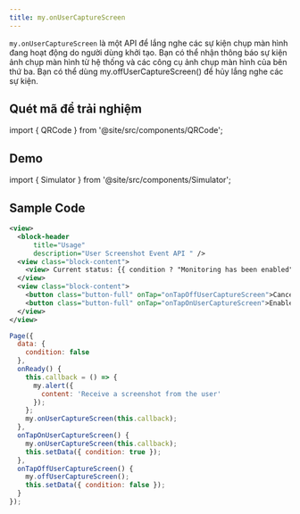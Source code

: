 ```yaml
---
title: my.onUserCaptureScreen
---
```


`my.onUserCaptureScreen` là một API để lắng nghe các sự kiện chụp màn hình đang hoạt động do người dùng khởi tạo. Bạn có thể nhận thông báo sự kiện ảnh chụp màn hình từ hệ thống và các công cụ ảnh chụp màn hình của bên thứ ba. Bạn có thể dùng my.offUserCaptureScreen() để hủy lắng nghe các sự kiện.

## Quét mã để trải nghiệm

import { QRCode } from '@site/src/components/QRCode';

<QRCode page="pages/api/user-screenshot-event/index" />

## Demo

import { Simulator } from '@site/src/components/Simulator';

<Simulator page="pages/api/user-screenshot-event/index" />

## Sample Code

```xml
<view>
  <block-header
      title="Usage"
      description="User Screenshot Event API " />
  <view class="block-content">
    <view> Current status: {{ condition ? "Monitoring has been enabled" : 'Monitoring has been canceled' }} </view>
  </view>
  <view class="block-content">
    <button class="button-full" onTap="onTapOffUserCaptureScreen">Cancel listening for screen events</button>
    <button class="button-full" onTap="onTapOnUserCaptureScreen">Enable listening for screen events</button>
  </view>
</view>
```

```js
Page({
  data: {
    condition: false
  },
  onReady() {
    this.callback = () => {
      my.alert({
        content: 'Receive a screenshot from the user'
      });
    };
    my.onUserCaptureScreen(this.callback);
  },
  onTapOnUserCaptureScreen() {
    my.onUserCaptureScreen(this.callback);
    this.setData({ condition: true });
  },
  onTapOffUserCaptureScreen() {
    my.offUserCaptureScreen();
    this.setData({ condition: false });
  }
});
```

